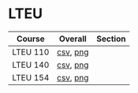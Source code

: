 # LTEU

| Course | Overall | Section |
| ------ | ------- | ------- |
| LTEU 110 | [csv](https://github.com/UCSD-Historical-Enrollment-Data/2025Spring/blob/main/overall/LTEU%20110.csv), [png](https://raw.githubusercontent.com/UCSD-Historical-Enrollment-Data/2025Spring/main/plot_overall/LTEU%20110.png) |  |
| LTEU 140 | [csv](https://github.com/UCSD-Historical-Enrollment-Data/2025Spring/blob/main/overall/LTEU%20140.csv), [png](https://raw.githubusercontent.com/UCSD-Historical-Enrollment-Data/2025Spring/main/plot_overall/LTEU%20140.png) |  |
| LTEU 154 | [csv](https://github.com/UCSD-Historical-Enrollment-Data/2025Spring/blob/main/overall/LTEU%20154.csv), [png](https://raw.githubusercontent.com/UCSD-Historical-Enrollment-Data/2025Spring/main/plot_overall/LTEU%20154.png) |  |

